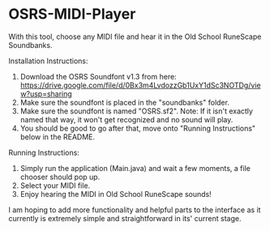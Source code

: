 # OSRS-MIDI-Player
With this tool, choose any MIDI file and hear it in the Old School RuneScape Soundbanks.

Installation Instructions:
1. Download the OSRS Soundfont v1.3 from here: https://drive.google.com/file/d/0Bx3m4LvdozzGb1UxY1dSc3NOTDg/view?usp=sharing
2. Make sure the soundfont is placed in the "soundbanks" folder.
3. Make sure the soundfont is named "OSRS.sf2". 
Note: If it isn't exactly named that way, it won't get recognized and no sound will play.
4. You should be good to go after that, move onto "Running Instructions" below in the README.

Running Instructions:
1. Simply run the application (Main.java) and wait a few moments, a file chooser should pop up.
2. Select your MIDI file.
3. Enjoy hearing the MIDI in Old School RuneScape sounds!

I am hoping to add more functionality and helpful parts to the interface as it currently is extremely simple and straightforward in its' current stage.
